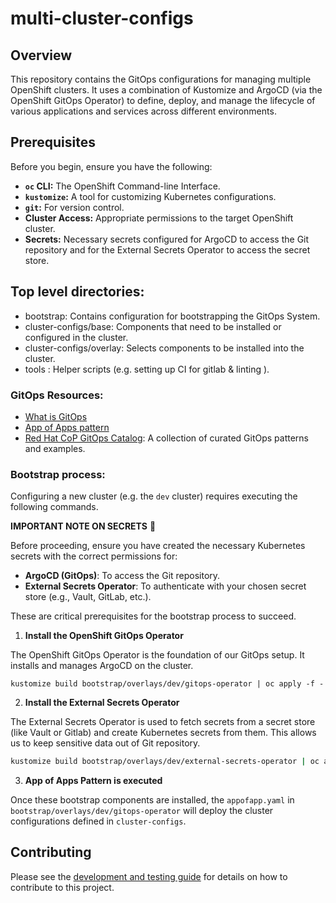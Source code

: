# multi-cluster-configs

## Overview

This repository contains the GitOps configurations for managing multiple OpenShift clusters. It uses a combination of Kustomize and ArgoCD (via the OpenShift GitOps Operator) to define, deploy, and manage the lifecycle of various applications and services across different environments.

## Prerequisites

Before you begin, ensure you have the following:

- **`oc` CLI:** The OpenShift Command-line Interface.
- **`kustomize`:** A tool for customizing Kubernetes configurations.
- **`git`:** For version control.
- **Cluster Access:** Appropriate permissions to the target OpenShift cluster.
- **Secrets:** Necessary secrets configured for ArgoCD to access the Git repository and for the External Secrets Operator to access the secret store.

## Top level directories:

* bootstrap: Contains configuration for bootstrapping the GitOps System.
* cluster-configs/base: Components that need to be installed or configured in the cluster.
* cluster-configs/overlay: Selects components to be installed into the cluster.
* tools : Helper scripts (e.g. setting up CI for gitlab & linting ).

### GitOps Resources:
* [What is GitOps](https://opengitops.dev/)
* [App of Apps pattern](https://argo-cd.readthedocs.io/en/stable/operator-manual/cluster-bootstrapping/)
* [Red Hat CoP GitOps Catalog](https://github.com/redhat-cop/gitops-catalog): A collection of curated GitOps patterns and examples.
  
### Bootstrap process:

Configuring a new cluster (e.g. the `dev` cluster) requires executing the following commands.

**IMPORTANT NOTE ON SECRETS** 🚨

Before proceeding, ensure you have created the necessary Kubernetes secrets with the correct permissions for:
- **ArgoCD (GitOps)**: To access the Git repository.
- **External Secrets Operator**: To authenticate with your chosen secret store (e.g., Vault, GitLab, etc.).

These are critical prerequisites for the bootstrap process to succeed.

1. **Install the OpenShift GitOps Operator**

The OpenShift GitOps Operator is the foundation of our GitOps setup. It installs and manages ArgoCD on the cluster.
```
kustomize build bootstrap/overlays/dev/gitops-operator | oc apply -f - 
```

2. **Install the External Secrets Operator**

The External Secrets Operator is used to fetch secrets from a secret store (like Vault or Gitlab) and create Kubernetes secrets from them. This allows us to keep sensitive data out of Git repository.

```bash
kustomize build bootstrap/overlays/dev/external-secrets-operator | oc apply -f -
``` 

3. **App of Apps Pattern is executed**

Once these bootstrap components are installed, the `appofapp.yaml` in `bootstrap/overlays/dev/gitops-operator` will deploy the cluster configurations defined in `cluster-configs`.

## Contributing

Please see the [development and testing guide](docs/develop_and_test_changes.md) for details on how to contribute to this project.
